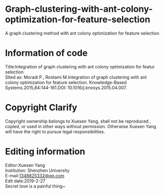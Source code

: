 # Graph-clustering-with-ant-colony-optimization-for-feature-selection
A graph clustering method with ant colony optimization for feature selection   
# Information of code 
Title:Integration of graph clustering with ant colony optimization for featur selection     
Sited as: Moradi P., Rostami M.Integration of graph clustering with ant colony optimization for feature selection. Knowledge-Based Systems.2015,84:144-161.DOI: 10.1016/j.knosys.2015.04.007.   
# Copyright Clarify    
Copyright ownership belongs to Xuesen Yang, shall not be reproduced , copied, or used in other ways without permission. Otherwise Xuesen Yang will have the right to pursue legal responsibilities.    
# Editing information      
Editor:Xuesen Yang              
Institution: Shenzhen University             
E-mail:1348825332@qq.com            
Edit date:2019-2-27   
Secret love is a painful thing~

